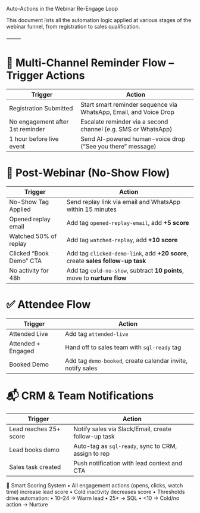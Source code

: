 Auto-Actions in the Webinar Re-Engage Loop

This document lists all the automation logic applied at various stages of the webinar funnel, from registration to sales qualification.

⸻

# 🔁 Multi-Channel Reminder Flow – Trigger Actions

| **Trigger**                       | **Action**                                                                 |
|----------------------------------|----------------------------------------------------------------------------|
| Registration Submitted           | Start smart reminder sequence via WhatsApp, Email, and Voice Drop         |
| No engagement after 1st reminder | Escalate reminder via a second channel (e.g. SMS or WhatsApp)             |
| 1 hour before live event         | Send AI-powered human-voice drop (“See you there” message)                |

# 🎥 Post-Webinar (No-Show Flow)

| **Trigger**                     | **Action**                                                                 |
|--------------------------------|----------------------------------------------------------------------------|
| No-Show Tag Applied            | Send replay link via email and WhatsApp within 15 minutes                  |
| Opened replay email            | Add tag `opened-replay-email`, add **+5 score**                            |
| Watched 50% of replay          | Add tag `watched-replay`, add **+10 score**                                |
| Clicked “Book Demo” CTA        | Add tag `clicked-demo-link`, add **+20 score**, create **sales follow-up task** |
| No activity for 48h            | Add tag `cold-no-show`, subtract **10 points**, move to **nurture flow**   |

# ✅ Attendee Flow

| **Trigger**                | **Action**                                                                 |
|---------------------------|----------------------------------------------------------------------------|
| Attended Live             | Add tag `attended-live`                                                    |
| Attended + Engaged        | Hand off to sales team with `sql-ready` tag                                |
| Booked Demo               | Add tag `demo-booked`, create calendar invite, notify sales                |

# 📬 CRM & Team Notifications

| **Trigger**                  | **Action**                                                                 |
|-----------------------------|----------------------------------------------------------------------------|
| Lead reaches 25+ score      | Notify sales via Slack/Email, create follow-up task                        |
| Lead books demo             | Auto-tag as `sql-ready`, sync to CRM, assign to rep                        |
| Sales task created          | Push notification with lead context and CTA                                |

🧠 Smart Scoring System
	•	All engagement actions (opens, clicks, watch time) increase lead score
	•	Cold inactivity decreases score
	•	Thresholds drive automation:
	•	10–24 → Warm lead
	•	25+ → SQL
	•	<10 → Cold/no action → Nurture

